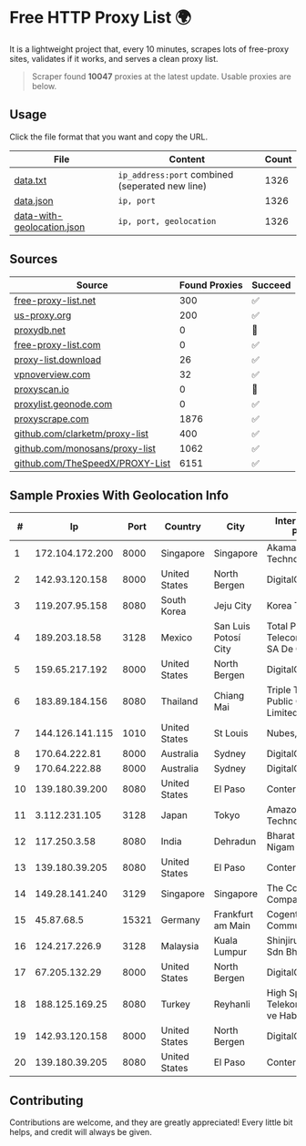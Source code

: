 
# Free HTTP Proxy List 🌍

It is a lightweight project that, every 10 minutes, scrapes lots of free-proxy sites, validates if it works, and serves a clean proxy list.


> Scraper found **10047** proxies at the latest update. Usable proxies are below.

## Usage

Click the file format that you want and copy the URL.


|File|Content|Count|
|----|-------|-----|
|[data.txt](https://raw.githubusercontent.com/themiralay/Proxy-List-World/master/data.txt)|`ip_address:port` combined (seperated new line)|1326|
|[data.json](https://raw.githubusercontent.com/themiralay/Proxy-List-World/master/data.json)|`ip, port`|1326|
|[data-with-geolocation.json](https://raw.githubusercontent.com/themiralay/Proxy-List-World/master/data-with-geolocation.json)|`ip, port, geolocation`|1326|

## Sources

|Source|Found Proxies|Succeed|
|------|-------------|-------|
|[free-proxy-list.net](https://free-proxy-list.net)|300|✅|
|[us-proxy.org](https://www.us-proxy.org)|200|✅|
|[proxydb.net](http://proxydb.net)|0|🚫|
|[free-proxy-list.com](https://free-proxy-list.com/?page=&port=&type%5B%5D=http&type%5B%5D=https&up_time=0&search=Search)|0|✅|
|[proxy-list.download](https://www.proxy-list.download/HTTP)|26|✅|
|[vpnoverview.com](https://vpnoverview.com/privacy/anonymous-browsing/free-proxy-servers)|32|✅|
|[proxyscan.io](https://www.proxyscan.io)|0|🚫|
|[proxylist.geonode.com](https://proxylist.geonode.com/api/proxy-list?limit=300&page=1&sort_by=lastChecked&sort_type=desc&protocols=http,https)|0|✅|
|[proxyscrape.com](https://api.proxyscrape.com/v2/?request=displayproxies&protocol=http&timeout=10000&country=all&ssl=all&anonymity=all)|1876|✅|
|[github.com/clarketm/proxy-list](https://raw.githubusercontent.com/clarketm/proxy-list/master/proxy-list-raw.txt)|400|✅|
|[github.com/monosans/proxy-list](https://raw.githubusercontent.com/monosans/proxy-list/main/proxies/http.txt)|1062|✅|
|[github.com/TheSpeedX/PROXY-List](https://raw.githubusercontent.com/TheSpeedX/PROXY-List/master/http.txt)|6151|✅|


## Sample Proxies With Geolocation Info

|#|Ip|Port|Country|City|Internet Service Provider|
|-|--|----|-------|----|-------------------------|
|1|172.104.172.200|8000|Singapore|Singapore|Akamai Technologies|
|2|142.93.120.158|8000|United States|North Bergen|DigitalOcean, LLC|
|3|119.207.95.158|8080|South Korea|Jeju City|Korea Telecom|
|4|189.203.18.58|3128|Mexico|San Luis Potosí City|Total Play Telecomunicaciones SA De CV|
|5|159.65.217.192|8000|United States|North Bergen|DigitalOcean, LLC|
|6|183.89.184.156|8080|Thailand|Chiang Mai|Triple T Broadband Public Company Limited|
|7|144.126.141.115|1010|United States|St Louis|Nubes, LLC|
|8|170.64.222.81|8000|Australia|Sydney|DigitalOcean, LLC|
|9|170.64.222.88|8000|Australia|Sydney|DigitalOcean, LLC|
|10|139.180.39.200|8080|United States|El Paso|Conterra|
|11|3.112.231.105|3128|Japan|Tokyo|Amazon Technologies Inc.|
|12|117.250.3.58|8080|India|Dehradun|Bharat Sanchar Nigam Ltd|
|13|139.180.39.205|8080|United States|El Paso|Conterra|
|14|149.28.141.240|3129|Singapore|Singapore|The Constant Company|
|15|45.87.68.5|15321|Germany|Frankfurt am Main|Cogent Communications|
|16|124.217.226.9|3128|Malaysia|Kuala Lumpur|Shinjiru Technology Sdn Bhd|
|17|67.205.132.29|8000|United States|North Bergen|DigitalOcean, LLC|
|18|188.125.169.25|8080|Turkey|Reyhanli|High Speed Telekomunikasyon ve Hab. Hiz. Ltd. Sti.|
|19|142.93.120.158|8000|United States|North Bergen|DigitalOcean, LLC|
|20|139.180.39.205|8080|United States|El Paso|Conterra|



## Contributing

Contributions are welcome, and they are greatly appreciated! Every
little bit helps, and credit will always be given.

